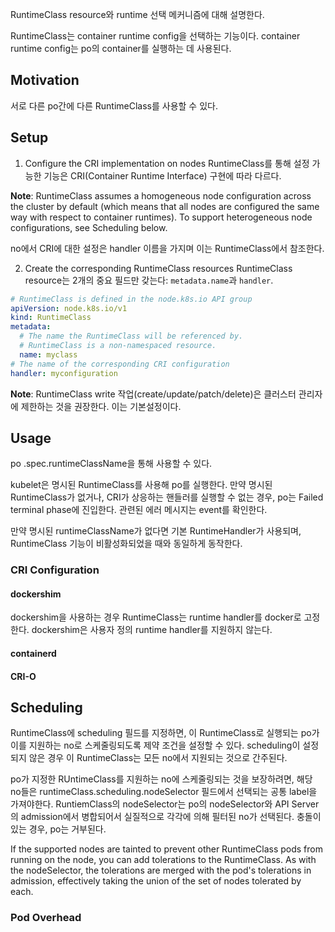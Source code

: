 RuntimeClass resource와 runtime 선택 메커니즘에 대해 설명한다.

RuntimeClass는 container runtime config을 선택하는 기능이다. container runtime config는 po의 container를 실행하는 데 사용된다.

## Motivation
서로 다른 po간에 다른 RuntimeClass를 사용할 수 있다.

## Setup
1. Configure the CRI implementation on nodes
RuntimeClass를 통해 설정 가능한 기능은 CRI(Container Runtime Interface) 구현에 따라 다르다.

**Note**: RuntimeClass assumes a homogeneous node configuration across the cluster by default (which means that all nodes are configured the same way with respect to container runtimes). To support heterogeneous node configurations, see Scheduling below.

no에서 CRI에 대한 설정은 handler 이름을 가지며 이는 RuntimeClass에서 참조한다.

2. Create the corresponding RuntimeClass resources
RuntimeClass resource는 2개의 중요 필드만 갖는다: `metadata.name`과 `handler`.

``` yaml
# RuntimeClass is defined in the node.k8s.io API group
apiVersion: node.k8s.io/v1
kind: RuntimeClass
metadata:
  # The name the RuntimeClass will be referenced by.
  # RuntimeClass is a non-namespaced resource.
  name: myclass
# The name of the corresponding CRI configuration
handler: myconfiguration
```

**Note**: RuntimeClass write 작업(create/update/patch/delete)은 클러스터 관리자에 제한하는 것을 권장한다. 이는 기본설정이다.

## Usage
po .spec.runtimeClassName을 통해 사용할 수 있다.

kubelet은 명시된 RuntimeClass를 사용해 po를 실행한다. 만약 명시된 RuntimeClass가 없거나, CRI가 상응하는 핸들러를 실행할 수 없는 경우, po는 Failed terminal phase에 진입한다. 관련된 에러 메시지는 event를 확인한다.

만약 명시된 runtimeClassName가 없다면 기본 RuntimeHandler가 사용되며, RuntimeClass 기능이 비활성화되었을 때와 동일하게 동작한다.

### CRI Configuration
#### dockershim
dockershim을 사용하는 경우 RuntimeClass는 runtime handler를 docker로 고정한다. dockershim은 사용자 정의 runtime handler를 지원하지 않는다.

#### containerd

#### CRI-O

## Scheduling
RuntimeClass에 scheduling 필드를 지정하면, 이 RuntimeClass로 실행되는 po가 이를 지원하는 no로 스케줄링되도록 제약 조건을 설정할 수 있다. scheduling이 설정되지 않은 경우 이 RuntimeClass는 모든 no에서 지원되는 것으로 간주된다.

po가 지정한 RUntimeClass를 지원하는 no에 스케줄링되는 것을 보장하려면, 해당 no들은 runtimeClass.scheduling.nodeSelector 필드에서 선택되는 공통 label을 가져야한다. RuntiemClass의 nodeSelector는 po의 nodeSelector와 API Server의 admission에서 병합되어서 실질적으로 각각에 의해 필터된 no가 선택된다. 충돌이 있는 경우, po는 거부된다.

If the supported nodes are tainted to prevent other RuntimeClass pods from running on the node, you can add tolerations to the RuntimeClass. As with the nodeSelector, the tolerations are merged with the pod's tolerations in admission, effectively taking the union of the set of nodes tolerated by each.

### Pod Overhead